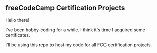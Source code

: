## freeCodeCamp Certification Projects
Hello there!

I've been hobby-coding for a while. I think it's time I acquired some certificates.

I'll be using this repo to host my code for all FCC certification projects.